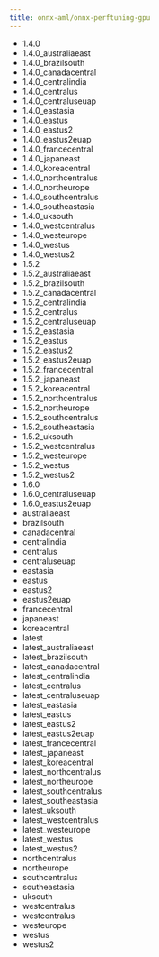 ```yaml
---
title: onnx-aml/onnx-perftuning-gpu
---
```

- 1.4.0
- 1.4.0_australiaeast
- 1.4.0_brazilsouth
- 1.4.0_canadacentral
- 1.4.0_centralindia
- 1.4.0_centralus
- 1.4.0_centraluseuap
- 1.4.0_eastasia
- 1.4.0_eastus
- 1.4.0_eastus2
- 1.4.0_eastus2euap
- 1.4.0_francecentral
- 1.4.0_japaneast
- 1.4.0_koreacentral
- 1.4.0_northcentralus
- 1.4.0_northeurope
- 1.4.0_southcentralus
- 1.4.0_southeastasia
- 1.4.0_uksouth
- 1.4.0_westcentralus
- 1.4.0_westeurope
- 1.4.0_westus
- 1.4.0_westus2
- 1.5.2
- 1.5.2_australiaeast
- 1.5.2_brazilsouth
- 1.5.2_canadacentral
- 1.5.2_centralindia
- 1.5.2_centralus
- 1.5.2_centraluseuap
- 1.5.2_eastasia
- 1.5.2_eastus
- 1.5.2_eastus2
- 1.5.2_eastus2euap
- 1.5.2_francecentral
- 1.5.2_japaneast
- 1.5.2_koreacentral
- 1.5.2_northcentralus
- 1.5.2_northeurope
- 1.5.2_southcentralus
- 1.5.2_southeastasia
- 1.5.2_uksouth
- 1.5.2_westcentralus
- 1.5.2_westeurope
- 1.5.2_westus
- 1.5.2_westus2
- 1.6.0
- 1.6.0_centraluseuap
- 1.6.0_eastus2euap
- australiaeast
- brazilsouth
- canadacentral
- centralindia
- centralus
- centraluseuap
- eastasia
- eastus
- eastus2
- eastus2euap
- francecentral
- japaneast
- koreacentral
- latest
- latest_australiaeast
- latest_brazilsouth
- latest_canadacentral
- latest_centralindia
- latest_centralus
- latest_centraluseuap
- latest_eastasia
- latest_eastus
- latest_eastus2
- latest_eastus2euap
- latest_francecentral
- latest_japaneast
- latest_koreacentral
- latest_northcentralus
- latest_northeurope
- latest_southcentralus
- latest_southeastasia
- latest_uksouth
- latest_westcentralus
- latest_westeurope
- latest_westus
- latest_westus2
- northcentralus
- northeurope
- southcentralus
- southeastasia
- uksouth
- westcentralus
- westcontralus
- westeurope
- westus
- westus2

